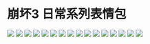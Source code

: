 # 崩坏3 日常系列表情包

![](https://cdn.jsdelivr.net/gh/2x-ercha/twikoo-magic/image/HONKAI3-Daily/1.gif)
![](https://cdn.jsdelivr.net/gh/2x-ercha/twikoo-magic/image/HONKAI3-Daily/10.gif)
![](https://cdn.jsdelivr.net/gh/2x-ercha/twikoo-magic/image/HONKAI3-Daily/11.gif)
![](https://cdn.jsdelivr.net/gh/2x-ercha/twikoo-magic/image/HONKAI3-Daily/12.gif)
![](https://cdn.jsdelivr.net/gh/2x-ercha/twikoo-magic/image/HONKAI3-Daily/13.gif)
![](https://cdn.jsdelivr.net/gh/2x-ercha/twikoo-magic/image/HONKAI3-Daily/14.gif)
![](https://cdn.jsdelivr.net/gh/2x-ercha/twikoo-magic/image/HONKAI3-Daily/15.gif)
![](https://cdn.jsdelivr.net/gh/2x-ercha/twikoo-magic/image/HONKAI3-Daily/16.gif)
![](https://cdn.jsdelivr.net/gh/2x-ercha/twikoo-magic/image/HONKAI3-Daily/2.gif)
![](https://cdn.jsdelivr.net/gh/2x-ercha/twikoo-magic/image/HONKAI3-Daily/3.gif)
![](https://cdn.jsdelivr.net/gh/2x-ercha/twikoo-magic/image/HONKAI3-Daily/4.gif)
![](https://cdn.jsdelivr.net/gh/2x-ercha/twikoo-magic/image/HONKAI3-Daily/5.gif)
![](https://cdn.jsdelivr.net/gh/2x-ercha/twikoo-magic/image/HONKAI3-Daily/6.gif)
![](https://cdn.jsdelivr.net/gh/2x-ercha/twikoo-magic/image/HONKAI3-Daily/7.gif)
![](https://cdn.jsdelivr.net/gh/2x-ercha/twikoo-magic/image/HONKAI3-Daily/8.gif)
![](https://cdn.jsdelivr.net/gh/2x-ercha/twikoo-magic/image/HONKAI3-Daily/9.gif)
